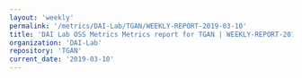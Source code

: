 ```yaml
---
layout: 'weekly'
permalink: '/metrics/DAI-Lab/TGAN/WEEKLY-REPORT-2019-03-10'
title: 'DAI Lab OSS Metrics Metrics report for TGAN | WEEKLY-REPORT-2019-03-10'
organization: 'DAI-Lab'
repository: 'TGAN'
current_date: '2019-03-10'
---
```

